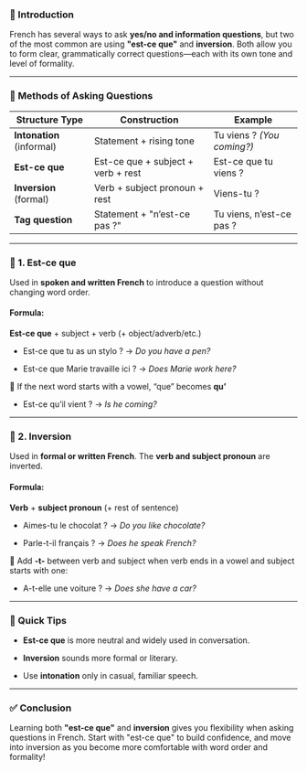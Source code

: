 
### 🎯 Introduction

French has several ways to ask **yes/no and information questions**, but two of the most common are using **"est-ce que"** and **inversion**. Both allow you to form clear, grammatically correct questions—each with its own tone and level of formality.

---

### 🧱 Methods of Asking Questions

|Structure Type|Construction|Example|
|---|---|---|
|**Intonation** (informal)|Statement + rising tone|Tu viens ? _(You coming?)_|
|**Est-ce que**|Est-ce que + subject + verb + rest|Est-ce que tu viens ?|
|**Inversion** (formal)|Verb + subject pronoun + rest|Viens-tu ?|
|**Tag question**|Statement + "n’est-ce pas ?"|Tu viens, n’est-ce pas ?|

---

### 🧩 1. Est-ce que

Used in **spoken and written French** to introduce a question without changing word order.

#### Formula:

**Est-ce que** + subject + verb (+ object/adverb/etc.)

- Est-ce que tu as un stylo ? → _Do you have a pen?_
    
- Est-ce que Marie travaille ici ? → _Does Marie work here?_
    

🧠 If the next word starts with a vowel, “que” becomes **qu’**

- Est-ce qu’il vient ? → _Is he coming?_
    

---

### 🧩 2. Inversion

Used in **formal or written French**. The **verb and subject pronoun** are inverted.

#### Formula:

**Verb** + **subject pronoun** (+ rest of sentence)

- Aimes-tu le chocolat ? → _Do you like chocolate?_
    
- Parle-t-il français ? → _Does he speak French?_
    

🧠 Add **-t-** between verb and subject when verb ends in a vowel and subject starts with one:

- A-t-elle une voiture ? → _Does she have a car?_
    

---

### 🧠 Quick Tips

- **Est-ce que** is more neutral and widely used in conversation.
    
- **Inversion** sounds more formal or literary.
    
- Use **intonation** only in casual, familiar speech.
    

---

### ✅ Conclusion

Learning both **"est-ce que"** and **inversion** gives you flexibility when asking questions in French. Start with "est-ce que" to build confidence, and move into inversion as you become more comfortable with word order and formality!